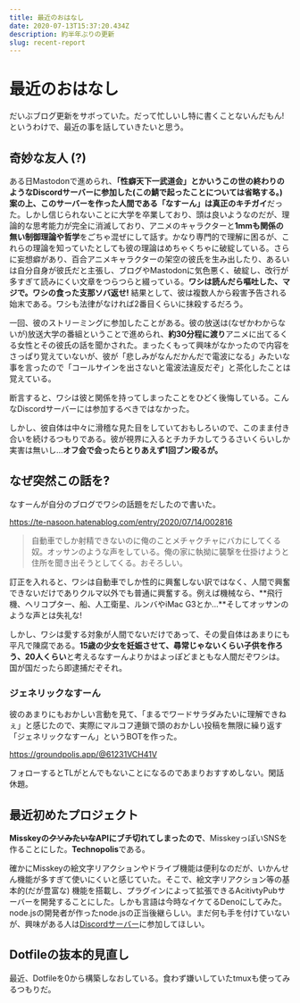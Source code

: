 ```yaml
---
title: 最近のおはなし
date: 2020-07-13T15:37:20.434Z
description: 約半年ぶりの更新
slug: recent-report
---
```

# 最近のおはなし
だいぶブログ更新をサボっていた。だって忙しいし特に書くことないんだもん! というわけで、最近の事を話していきたいと思う。

## 奇妙な友人 (?)
ある日Mastodonで進められ、**「性癖天下一武道会」**とかいうこの世の終わりのようなDiscordサーバーに参加した(この鯖で起ったことについては省略する。) 案の上、このサーバーを作った人間である「なすーん」は**真正のキチガイ**だった。しかし信じられないことに大学を卒業しており、頭は良いようなのだが、理論的な思考能力が完全に消滅しており、アニメのキャラクターと**1mmも関係の無い制御理論や哲学**をごちゃ混ぜにして話す。かなり専門的で理解に困るが、これらの理論を知っていたとしても彼の理論はめちゃくちゃに破綻している。さらに妄想癖があり、百合アニメキャラクターの架空の彼氏を生み出したり、あるいは自分自身が彼氏だと主張し、ブログやMastodonに気色悪く、破綻し、改行が多すぎて読みにくい文章をつらつらと綴っている。**ワシは読んだら嘔吐した、マジで。ワシの食った支那ソバ返せ!**
結果として、彼は複数人から殺害予告される始末である。ワシも法律がなければ2番目くらいに抹殺するだろう。

一回、彼のストリーミングに参加したことがある。彼の放送は(なぜかわからないが)放送大学の番組ということで進められ、**約30分程に渡り**アニメに出てるくる女性とその彼氏の話を聞かされた。まったくもって興味がなかったので内容をさっぱり覚えていないが、彼が「悲しみがなんだかんだで電波になる」みたいな事を言ったので「コールサインを出さないと電波法違反だぞ」と茶化したことは覚えている。

断言すると、ワシは彼と関係を持ってしまったことをひどく後悔している。こんなDiscordサーバーには参加するべきではなかった。

しかし、彼自体は中々に滑稽な見た目をしていておもしろいので、このまま付き合いを続けるつもりである。彼が視界に入るとチカチカしてうるさいくらいしか実害は無いし…**オフ会で会ったらとりあえず1回ブン殴るが。**

## なぜ突然この話を?
なすーんが自分のブログでワシの話題をだしたので書いた。

https://te-nasoon.hatenablog.com/entry/2020/07/14/002816

> 自動車でしか射精できないのに俺のことメチャクチャにバカにしてくる奴。オッサンのような声をしている。俺の家に執拗に襲撃を仕掛けようと住所を聞き出そうとしてくる。おそろしい。

訂正を入れると、ワシは自動車でしか性的に興奮しない訳ではなく、人間で興奮できないだけでありクルマ以外でも普通に興奮する。例えば機械なら、**飛行機、ヘリコプター、船、人工衛星、ルンバやiMac G3とか…**そしてオッサンのような声とは失礼な!

しかし、ワシは愛する対象が人間でないだけであって、その愛自体はあまりにも平凡で陳腐である。**15歳の少女を妊娠させて、尋常じゃないくらい子供を作ろう、20人くらい**と考えるなすーんよりかはよっぽどまともな人間だぞワシは。国が国だったら即逮捕だぞそれ。

### ジェネリックなすーん
彼のあまりにもおかしい言動を見て、「まるでワードサラダみたいに理解できねぇ」と感じたので、実際にマルコフ連鎖で頭のおかしい投稿を無限に繰り返す「ジェネリックなすーん」というBOTを作った。

https://groundpolis.app/@61231VCH41V

フォローするとTLがとんでもないことになるのであまりおすすめしない。閑話休題。

## 最近初めたプロジェクト
**Misskeyの~~クソみたいな~~APIにブチ切れてしまったので**、MisskeyっぽいSNSを作ることにした。**Technopolis**である。

確かにMisskeyの絵文字リアクションやドライブ機能は便利なのだが、いかんせん機能が多すぎて使いにくいと感じていた。そこで、絵文字リアクション等の基本的(だが豊富な) 機能を搭載し、プラグインによって拡張できるAcitivtyPubサーバーを開発することにした。しかも言語は今時なイケてるDenoにしてみた。node.jsの開発者が作ったnode.jsの正当後継らしい。まだ何も手を付けていないが、興味がある人は[Discordサーバー](https://discord.gg/PBp8rJt)に参加してほしい。

## Dotfileの抜本的見直し
最近、Dotfileを0から構築しなおしている。食わず嫌いしていたtmuxも使ってみるつもりだ。
